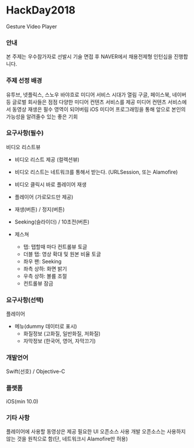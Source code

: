 # HackDay2018
Gesture Video Player

### 안내
본 주제는 우수참가자로 선발시 기술 면접 후 NAVER에서 채용전제형 인턴십을 진행합니다.

### 주제 선정 배경
유투브, 넷플릭스, 스노우 바야흐로 미디어 서비스 시대가 열림
구글, 페이스북, 네이버등 글로벌 회사들은 점점 다양한 미디어 컨텐츠 서비스를 제공
미디어 컨텐츠 서비스에서 동영상 재생은 필수 영역이 되어버림
iOS 미디어 프로그래밍을 통해 앞으로 본인의 가능성을 알려줄수 있는 좋은 기회

### 요구사항(필수)
비디오 리스트뷰

+ 비디오 리스트 제공 (컬렉션뷰)
+ 비디오 리스트는 네트워크를 통해서 받는다. (URLSession, 또는 Alamofire)
+ 비디오 클릭시 바로 플레이어 재생
+ 플레이어 (가로모드만 제공)

+ 재생(버튼) / 정지(버튼)
+ Seeking(슬라이더) / 10초전(버튼)
+ 제스쳐
  + 탭: 탭할때 마다 컨트롤뷰 토글
  + 더블 탭: 영상 확대 및 원본 비율 토글
  + 좌우 팬: Seeking
  + 좌측 상하: 화면 밝기
  + 우측 상하: 볼륨 조절
  + 컨트롤뷰 잠금

### 요구사항(선택)
플레이어

+ 메뉴(dummy 데이터로 표시)
  + 화질정보 (고화질, 일반화질, 저화질)
  + 자막정보 (한국어, 영어, 자막끄기)

### 개발언어
Swift(선호) / Objective-C

### 플랫폼
iOS(min 10.0)

### 기타 사항
플레이어에 사용할 동영상은 제공
필요한 UI 오픈소스 사용
개발 오픈소스는 사용하지 않는 것을 원칙으로 함(단, 네트워크시 Alamofire만 허용)
